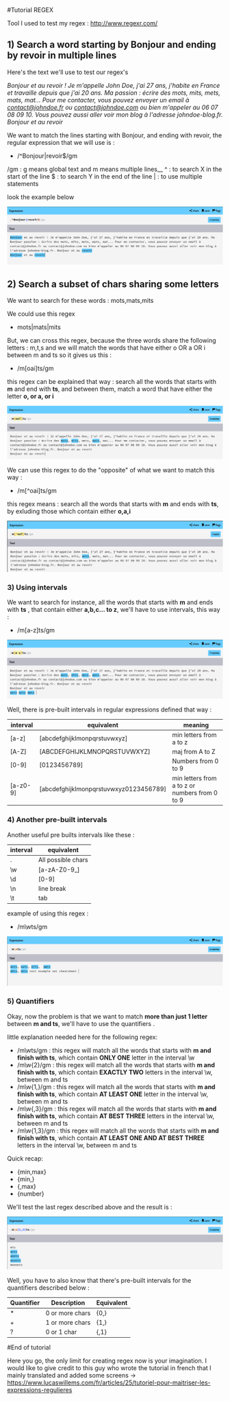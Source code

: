 #Tutorial REGEX

Tool I used to test my regex :
http://www.regexr.com/

## 1) Search a word starting by Bonjour and ending by revoir  in multiple lines

Here's the text we'll use to test our regex's

_Bonjour et au revoir ! Je m'appelle John Doe, j'ai 27 ans, j'habite en France et travaille depuis que j'ai 20 ans. Ma passion : écrire des mots, mits, mets, mats, mat... Pour me contacter, vous pouvez envoyer un email à contact@johndoe.fr ou contact@johndoe.com ou bien m'appeler au 06 07 08 09 10. Vous pouvez aussi aller voir mon blog à l'adresse johndoe-blog.fr. Bonjour et au revoir_


We want to match the lines starting with Bonjour, and ending with revoir, the regular expression that we will use is :

  * /^Bonjour|revoir$/gm

 /gm : g means global text and m means multiple lines__
 ^ : to search X in the start of the line
 $ : to search Y in the end of the line
 | : to use multiple statements


look the example below

![exp1](screenshots/screen1.png)

## 2) Search a subset of chars sharing some letters

We want to search for these words : mots,mats,mits

We could use this regex
 * mots|mats|mits

But, we can cross this regex, because the three words share the following letters : m,t,s  and we will match the words that have either o OR a OR i between m and ts so it gives us this :
 * /m[oai]ts/gm

this regex can be explained that way : search all the words that starts with __m__ and end with __ts__, and between them, match a word that have either the letter __o, or a, or i__

![exp2](screenshots/screen2.png)

We can use this regex to do the "opposite" of what we want to match this way :

  * /m[^oai]ts/gm

this regex means : search all the words that starts with __m__ and ends with __ts__,  by exluding those which contain either __o,a,i__

![exp3](screenshots/screen3.png)

### 3) Using intervals

We want to search for instance, all the words that starts with __m__ and ends with __ts__ , that contain either __a,b,c... to z__, we'll have to use intervals, this way :

  * /m[a-z]ts/gm

![exp4](screenshots/screen4.png)

Well, there is pre-built intervals in regular expressions defined that way :

| interval | equivalent                             | meaning                                        |
|----------|----------------------------------------|------------------------------------------------|
| [a-z]    | [abcdefghijklmonpqrstuvwxyz]           | min letters from a to z                        |
| [A-Z]    | [ABCDEFGHIJKLMNOPQRSTUVWXYZ]           | maj from  A to Z                               |
| [0-9]    | [0123456789]                           | Numbers from 0 to 9                            |
| [a-z0-9] | [abcdefghijklmonpqrstuvwxyz0123456789] | min letters from a to z or numbers from 0 to 9 |

### 4) Another pre-built intervals

Another useful pre builts intervals like these :

| interval | equivalent         |
|----------|--------------------|
| .        | All possible chars |
| \w       | [a-zA-Z0-9_]       |
| \d       | [0-9]              |
| \n       | line break         |
| \t       | tab                |

example of using this regex :
 * /m\wts/gm

![exp5](screenshots/screen5.png)

### 5) Quantifiers
Okay, now the problem is that we want to match __more than just 1 letter__ between __m and ts__, we'll have to use the quantifiers .

little explanation needed here for the following regex:

 * /m\wts/gm : this regex will match all the words that starts with __m and finish with ts__, which contain __ONLY ONE__ letter in the interval \w
 * /m\w{2}/gm : this regex will match all the words that starts with __m and finish with ts__, which contain __EXACTLY TWO__ letters in the interval \w, between m and ts
 * /m\w{1,}/gm : this regex will match all the words that starts with __m and finish with ts__, which contain __AT LEAST ONE__ letter in the interval \w, between m and ts
 * /m\w{,3}/gm : this regex will match all the words that starts with __m and finish with ts__, which contain __AT BEST THREE__ letters in the interval \w, between m and ts
 * /m\w{1,3}/gm : this regex will match all the words that starts with __m and finish with ts__, which contain __AT LEAST ONE AND AT BEST THREE__ letters in the interval \w, between m and ts

 Quick recap:

* {min,max}
* {min,}
* {,max}
* {number}

We'll test the last regex described above and the result is :

![exp6](screenshots/screen6.png)

Well, you have to also know that there's pre-built intervals for the quantifiers described below :

| Quantifier | Description     | Equivalent |
|------------|-----------------|------------|
| *          | 0 or more chars | {0,}       |
| +          | 1 or more chars | {1,}       |
| ?          | 0 or 1 char     | {,1}       |

#End of tutorial

Here you go, the only limit for creating regex now is your imagination.
I would like to give credit to this guy who wrote the tutorial in french that I mainly translated and added some screens
-> https://www.lucaswillems.com/fr/articles/25/tutoriel-pour-maitriser-les-expressions-regulieres  
